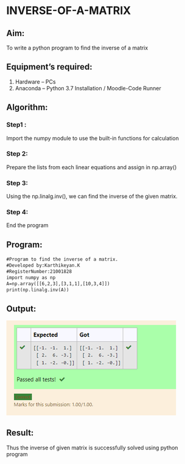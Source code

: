 # INVERSE-OF-A-MATRIX
## Aim:
To write a python program to find the inverse of a matrix
## Equipment’s required:
1. 	Hardware – PCs
2. 	Anaconda – Python 3.7 Installation / Moodle-Code Runner
## Algorithm:
### Step1 : 
Import the numpy module to use the built-in functions for calculation
### Step 2: 
Prepare the lists from each linear equations and assign in np.array()
### Step 3: 
Using the np.linalg.inv(), we can find the inverse of the given matrix.
### Step 4: 
End the program

## Program:
```
#Program to find the inverse of a matrix.
#Developed by:Karthikeyan.K
#RegisterNumber:21001828
import numpy as np
A=np.array([[6,2,3],[3,1,1],[10,3,4]])
print(np.linalg.inv(A))
```
## Output:
![output](outputEX03.png)
## Result:
Thus the inverse of given matrix is successfully solved using python program

